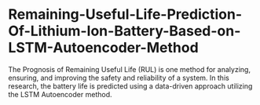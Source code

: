# Remaining-Useful-Life-Prediction-Of-Lithium-Ion-Battery-Based-on-LSTM-Autoencoder-Method

The Prognosis of Remaining Useful Life (RUL) is one method for analyzing, ensuring, and improving the safety and reliability of a system. In this research, the battery life is predicted using a data-driven approach utilizing the LSTM Autoencoder method.
